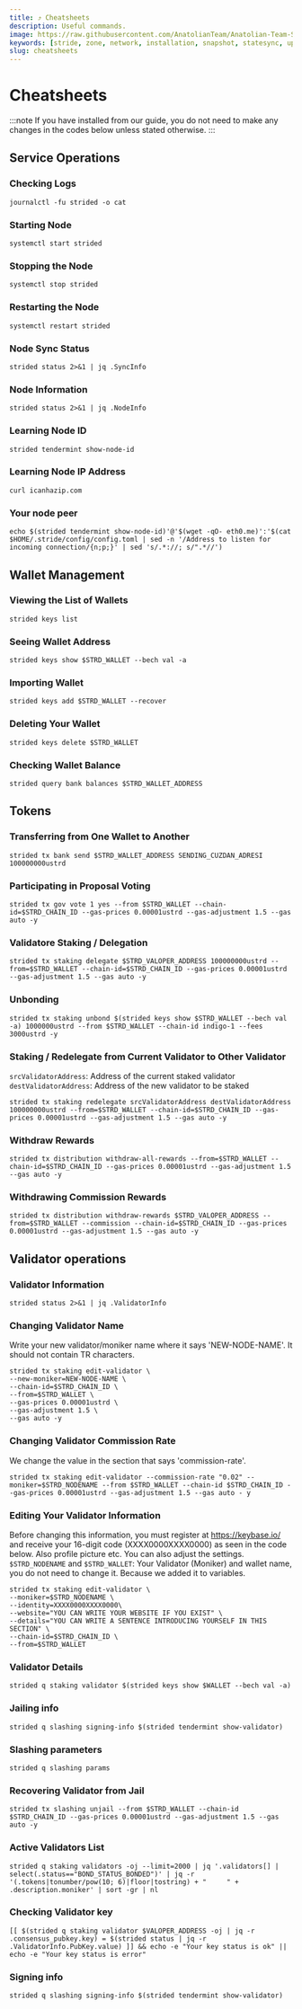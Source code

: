 ```yaml
---
title: ⤴️ Cheatsheets
description: Useful commands.
image: https://raw.githubusercontent.com/AnatolianTeam/Anatolian-Team-Services/main/docs/Mainnet/Cosmos-Ecosystem/stride/img/Stride-Service-Cover.jpg
keywords: [stride, zone, network, installation, snapshot, statesync, update]
slug: cheatsheets
---
```


# Cheatsheets 
:::note
If you have installed from our guide, you do not need to make any changes in the codes below unless stated otherwise.
:::

## Service Operations

### Checking Logs
```
journalctl -fu strided -o cat
```

### Starting Node
```
systemctl start strided
```

### Stopping the Node
```
systemctl stop strided
```

### Restarting the Node
```
systemctl restart strided
```

### Node Sync Status
```
strided status 2>&1 | jq .SyncInfo
```

### Node Information
```
strided status 2>&1 | jq .NodeInfo
```

### Learning Node ID
```
strided tendermint show-node-id
```

### Learning Node IP Address
```
curl icanhazip.com
```

### Your node peer
```
echo $(strided tendermint show-node-id)'@'$(wget -qO- eth0.me)':'$(cat $HOME/.stride/config/config.toml | sed -n '/Address to listen for incoming connection/{n;p;}' | sed 's/.*://; s/".*//')
```

## Wallet Management

### Viewing the List of Wallets
```
strided keys list
```

### Seeing Wallet Address
```
strided keys show $STRD_WALLET --bech val -a
```

### Importing Wallet
```
strided keys add $STRD_WALLET --recover
```

### Deleting Your Wallet
```
strided keys delete $STRD_WALLET
```

### Checking Wallet Balance
```
strided query bank balances $STRD_WALLET_ADDRESS
```

## Tokens

### Transferring from One Wallet to Another
```
strided tx bank send $STRD_WALLET_ADDRESS SENDING_CUZDAN_ADRESI 100000000ustrd
```

### Participating in Proposal Voting
```
strided tx gov vote 1 yes --from $STRD_WALLET --chain-id=$STRD_CHAIN_ID --gas-prices 0.00001ustrd --gas-adjustment 1.5 --gas auto -y
```

### Validatore Staking / Delegation
```
strided tx staking delegate $STRD_VALOPER_ADDRESS 100000000ustrd --from=$STRD_WALLET --chain-id=$STRD_CHAIN_ID --gas-prices 0.00001ustrd --gas-adjustment 1.5 --gas auto -y
```
### Unbonding
```
strided tx staking unbond $(strided keys show $STRD_WALLET --bech val -a) 1000000ustrd --from $STRD_WALLET --chain-id indigo-1 --fees 3000ustrd -y
```

### Staking / Redelegate from Current Validator to Other Validator
`srcValidatorAddress`: Address of the current staked validator
`destValidatorAddress`: Address of the new validator to be staked
```
strided tx staking redelegate srcValidatorAddress destValidatorAddress 100000000ustrd --from=$STRD_WALLET --chain-id=$STRD_CHAIN_ID --gas-prices 0.00001ustrd --gas-adjustment 1.5 --gas auto -y
```

### Withdraw Rewards
```
strided tx distribution withdraw-all-rewards --from=$STRD_WALLET --chain-id=$STRD_CHAIN_ID --gas-prices 0.00001ustrd --gas-adjustment 1.5 --gas auto -y
```

### Withdrawing Commission Rewards

```
strided tx distribution withdraw-rewards $STRD_VALOPER_ADDRESS --from=$STRD_WALLET --commission --chain-id=$STRD_CHAIN_ID --gas-prices 0.00001ustrd --gas-adjustment 1.5 --gas auto -y
```

## Validator operations

### Validator Information
```
strided status 2>&1 | jq .ValidatorInfo
```

### Changing Validator Name
Write your new validator/moniker name where it says 'NEW-NODE-NAME'. It should not contain TR characters.
```
strided tx staking edit-validator \
--new-moniker=NEW-NODE-NAME \
--chain-id=$STRD_CHAIN_ID \
--from=$STRD_WALLET \
--gas-prices 0.00001ustrd \
--gas-adjustment 1.5 \
--gas auto -y
```

### Changing Validator Commission Rate
We change the value in the section that says 'commission-rate'.
```
strided tx staking edit-validator --commission-rate "0.02" --moniker=$STRD_NODENAME --from $STRD_WALLET --chain-id $STRD_CHAIN_ID --gas-prices 0.00001ustrd --gas-adjustment 1.5 --gas auto - y
```

### Editing Your Validator Information
Before changing this information, you must register at https://keybase.io/ and receive your 16-digit code (XXXX0000XXXX0000) as seen in the code below. Also profile picture etc. You can also adjust the settings.
`$STRD_NODENAME` and `$STRD_WALLET`: Your Validator (Moniker) and wallet name, you do not need to change it. Because we added it to variables.
```
strided tx staking edit-validator \
--moniker=$STRD_NODENAME \
--identity=XXXX0000XXXX0000\
--website="YOU CAN WRITE YOUR WEBSITE IF YOU EXIST" \
--details="YOU CAN WRITE A SENTENCE INTRODUCING YOURSELF IN THIS SECTION" \
--chain-id=$STRD_CHAIN_ID \
--from=$STRD_WALLET
```

### Validator Details
```
strided q staking validator $(strided keys show $WALLET --bech val -a)
```

### Jailing info
```
strided q slashing signing-info $(strided tendermint show-validator)
```

### Slashing parameters
```
strided q slashing params
```

### Recovering Validator from Jail
```
strided tx slashing unjail --from $STRD_WALLET --chain-id $STRD_CHAIN_ID --gas-prices 0.00001ustrd --gas-adjustment 1.5 --gas auto -y
```

### Active Validators List
```
strided q staking validators -oj --limit=2000 | jq '.validators[] | select(.status=="BOND_STATUS_BONDED")' | jq -r '(.tokens|tonumber/pow(10; 6)|floor|tostring) + " 	 " + .description.moniker' | sort -gr | nl
```

### Checking Validator key
```
[[ $(strided q staking validator $VALOPER_ADDRESS -oj | jq -r .consensus_pubkey.key) = $(strided status | jq -r .ValidatorInfo.PubKey.value) ]] && echo -e "Your key status is ok" || echo -e "Your key status is error"
```

### Signing info
```
strided q slashing signing-info $(strided tendermint show-validator)
```
